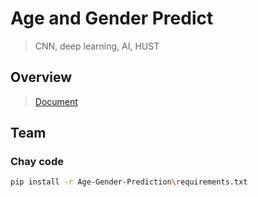 # Age and Gender Predict 
> CNN, deep learning, AI, HUST

## Overview
> [Document](https://docs.google.com/document/d/1ajGz4kDrIbjjPlInuTV73GNV6zZyWbWPDL_8chsrClg/edit)

## Team

### Chay code 

```bash
pip install -r Age-Gender-Prediction\requirements.txt
```
